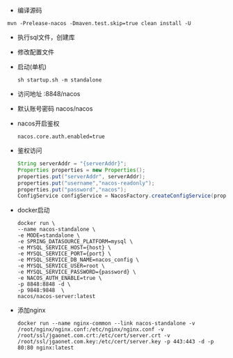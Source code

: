 

* 编译源码

```shell
mvn -Prelease-nacos -Dmaven.test.skip=true clean install -U
```

* 执行sql文件，创建库

* 修改配置文件

* 启动(单机)

  ```shell
  sh startup.sh -m standalone
  ```

* 访问地址  :8848/nacos

* 默认账号密码 nacos/nacos

* nacos开启鉴权

  ```properties
  nacos.core.auth.enabled=true
  ```

* 鉴权访问

  ```java
  String serverAddr = "{serverAddr}";
  Properties properties = new Properties();
  properties.put("serverAddr", serverAddr);
  properties.put("username","nacos-readonly");
  properties.put("password","nacos");
  ConfigService configService = NacosFactory.createConfigService(properties);
  ```

  

* docker启动 

  ```shell
  docker run \
  --name nacos-standalone \
  -e MODE=standalone \
  -e SPRING_DATASOURCE_PLATFORM=mysql \
  -e MYSQL_SERVICE_HOST={host} \
  -e MYSQL_SERVICE_PORT={port} \
  -e MYSQL_SERVICE_DB_NAME=nacos_config \
  -e MYSQL_SERVICE_USER=root \
  -e MYSQL_SERVICE_PASSWORD={password} \
  -e NACOS_AUTH_ENABLE=true \
  -p 8848:8848 -d \
  -p 9848:9848  \
  nacos/nacos-server:latest
  ```

  

* 添加nginx

  ```shell
  docker run --name nginx-common --link nacos-standalone -v /root/nginx/nginx.conf:/etc/nginx/nginx.conf -v /root/ssl/jgaonet.com.crt:/etc/cert/server.crt -v /root/ssl/jgaonet.com.key:/etc/cert/server.key -p 443:443 -d -p 80:80 nginx:latest
  ```

  



